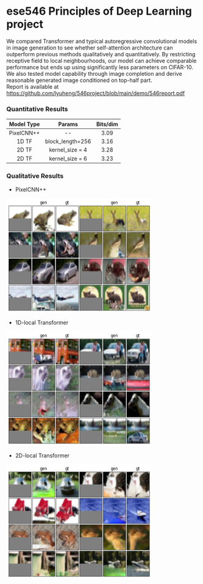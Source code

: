 # ese546 Principles of Deep Learning project

We compared Transformer and typical autoregressive convolutional models in image generation to see whether self-attention architecture can outperform previous methods qualitatively and quantitatively. By restricting receptive field to local neighbourhoods, our model can achieve comparable performance but ends up using significantly less parameters on CIFAR-10. We also tested model capability through image completion and derive reasonable generated image conditioned on top-half part.  \
Report is available at https://github.com/lyuheng/546project/blob/main/demo/546report.pdf

### Quantitative Results <br />

|  Model Type | Params  | Bits/dim  | 
|:---:|:---:|:---:|
|  PixelCNN++ | -- |  3.09 | 
|  1D TF | block_length=256   | 3.16  |
|  2D TF | kernel_size = 4  | 3.28  | 
|  2D TF | kernel_size = 6 | 3.23  | 

### Qualitative Results 
* PixelCNN++ <br />
<img src="https://github.com/lyuheng/546project/blob/main/demo/pixelcnn_half_gen.png" width="380" height="300" />

* 1D-local Transformer <br />
<img src="https://github.com/lyuheng/546project/blob/main/demo/trans_half_gen.png" width="380" height="300" />

* 2D-local Transformer <br />
<img src="https://github.com/lyuheng/546project/blob/main/demo/trans_2d_half_gen.png" width="380" height="300" />
